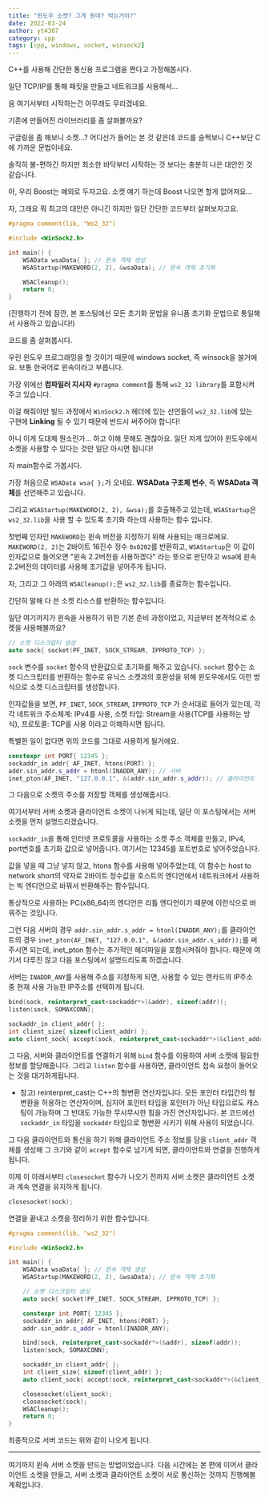 ```yaml
---
title: "윈도우 소켓? 그게 뭔데? 먹는거야?"
date: 2022-03-24
author: yt4307
category: cpp
tags: [cpp, windows, socket, winsock2]
---
```


C++를 사용해 간단한 통신용 프로그램을 짠다고 가정해봅시다.

일단 TCP/IP를 통해 패킷을 만들고 네트워크를 사용해서...

음 여기서부터 시작하는건 아무래도 무리겠네요.

기존에 만들어진 라이브러리를 좀 살펴볼까요?

구글링을 좀 해보니 소켓...? 어디선가 들어는 본 것 같은데 코드를 슬쩍보니 C++보단 C에 가까운 문법이네요.

솔직히 불-편하긴 하지만 최소한 바닥부터 시작하는 것 보다는 충분히 나은 대안인 것 같습니다.

아, 우리 Boost는 예외로 두자고요. 소켓 얘기 하는데 Boost 나오면 할게 없어져요...

자, 그래요 뭐 최고의 대안은 아니긴 하지만 일단 간단한 코드부터 살펴보자고요.

```cpp
#pragma comment(lib, "Ws2_32")

#include <WinSock2.h>

int main() {
	WSAData wsaData{ }; // 윈속 객체 생성
	WSAStartup(MAKEWORD(2, 2), &wsaData); // 윈속 객체 초기화

	WSACleanup();
	return 0;
}
```
(진행하기 전에 잠깐, 본 포스팅에선 모든 초기화 문법을 유니폼 초기화 문법으로 통일해서 사용하고 있습니다!)

코드를 좀 살펴봅시다.

우린 윈도우 프로그래밍을 할 것이기 때문에 windows socket, 즉 winsock을 쓸거에요. 보통 한국어로 윈속이라고 부릅니다.

가장 위에선 **컴파일러 지시자** `#pragma comment`를 통해 `ws2_32 library`를 포함시켜주고 있습니다.

이걸 해줘야만 빌드 과정에서 `WinSock2.h` 헤더에 있는 선언들이 `ws2_32.lib`에 있는 구현에 **Linking** 될 수 있기 때문에 반드시 써주어야 합니다!

아니 이게 도대체 뭔소린가... 하고 이해 못해도 괜찮아요. 일단 저게 있어야 윈도우에서 소켓을 사용할 수 있다는 것만 일단 아시면 됩니다!

자 main함수로 가봅시다.

가장 처음으로 `WSAData wsa{ };`가 오네요. **WSAData 구조체 변수**, 즉 **WSAData 객체**를 선언해주고 있습니다.

그리고 `WSAStartup(MAKEWORD(2, 2), &wsa);`를 호출해주고 있는데, `WSAStartup`은 `ws2_32.lib`을 사용 할 수 있도록 초기화 하는데 사용하는 함수 입니다.

첫번째 인자인 `MAKEWORD`는 윈속 버전을 지정하기 위해 사용되는 매크로에요. `MAKEWORD(2, 2)`는 2바이트 16진수 정수 `0x0202`를 반환하고, `WSAStartup`은 이 값이 인자값으로 들어오면 "윈속 2.2버전을 사용하겠다" 라는 뜻으로 판단하고 wsa에 윈속 2.2버전의 데이터를 사용해 초기값을 넣어주게 됩니다.

자, 그리고 그 아래의 `WSACleanup();`은 `ws2_32.lib`를 종료하는 함수입니다.

간단히 말해 다 쓴 소켓 리소스를 반환하는 함수입니다.

일단 여기까지가 윈속을 사용하기 위한 기본 준비 과정이었고, 지금부터 본격적으로 소켓을 사용해볼까요?

```cpp
// 소켓 디스크립터 생성
auto sock{ socket(PF_INET, SOCK_STREAM, IPPROTO_TCP) };
```
`sock` 변수를 `socket` 함수의 반환값으로 초기화를 해주고 있습니다.
`socket` 함수는 소켓 디스크립터를 반환하는 함수로 유닉스 소켓과의 호환성을 위해 윈도우에서도 이런 방식으로 소켓 디스크립터를 생성합니다.

인자값들을 보면, `PF_INET`, `SOCK_STREAM`, `IPPROTO_TCP` 가 순서대로 들어가 있는데, 각각 네트워크 주소체계: IPv4를 사용, 소켓 타입: Stream을 사용(TCP를 사용하는 방식), 프로토콜: TCP를 사용 이라고 이해하시면 됩니다.

특별한 일이 없다면 위의 코드를 그대로 사용하게 될거에요.

```cpp
constexpr int PORT{ 12345 };
sockaddr_in addr{ AF_INET, htons(PORT) };
addr.sin_addr.s_addr = htonl(INADDR_ANY); // 서버
inet_pton(AF_INET, "127.0.0.1", &(addr.sin_addr.s_addr)); // 클라이언트
```
그 다음으로 소켓의 주소를 저장할 객체를 생성해줍시다.

여기서부터 서버 소켓과 클라이언트 소켓이 나뉘게 되는데, 일단 이 포스팅에서는 서버 소켓을 먼저 설명드리겠습니다.

`sockaddr_in`을 통해 인터넷 프로토콜을 사용하는 소켓 주소 객체를 만들고, IPv4, port번호를 초기화 값으로 넣어줍니다. 여기서는 12345를 포트번호로 넣어주었습니다.

값을 넣을 때 그냥 넣지 않고, htons 함수를 사용해 넣어주었는데, 이 함수는 host to network short의 약자로 2바이트 정수값을 호스트의 엔디언에서 네트워크에서 사용하는 빅 엔디언으로 바꿔서 반환해주는 함수입니다.

통상적으로 사용하는 PC(x86_64)의 엔디언은 리틀 엔디언이기 때문에 이런식으로 바꿔주는 것입니다.

그런 다음 서버의 경우 `addr.sin_addr.s_addr = htonl(INADDR_ANY);`를 클라이언트의 경우 `inet_pton(AF_INET, "127.0.0.1", &(addr.sin_addr.s_addr));`를 써주시면 되는데, inet_pton 함수는 추가적인 헤더파일을 포함시켜줘야 합니다. 때문에 여기서 다루진 않고 다음 포스팅에서 설명드리도록 하겠습니다.

서버는 `INADDR_ANY`를 사용해 주소를 지정하게 되면, 사용할 수 있는 랜카드의 IP주소 중 현재 사용 가능한 IP주소를 선택하게 됩니다.

```cpp
bind(sock, reinterpret_cast<sockaddr*>(&addr), sizeof(addr));
listen(sock, SOMAXCONN);

sockaddr_in client_addr{ };
int client_size{ sizeof(client_addr) };
auto client_sock{ accept(sock, reinterpret_cast<sockaddr*>(&client_addr), &client_size) };
```
그 다음, 서버와 클라이언트를 연결하기 위해 `bind` 함수를 이용하여 서버 소켓에 필요한 정보를 할당해줍니다.
그리고 `listen` 함수를 사용하면, 클라이언트 접속 요청이 들어오는 것을 대기하게됩니다.

* 참고) reinterpret_cast는 C++의 형변환 연산자입니다.
모든 포인터 타입간의 형변환을 허용하는 연산자이며, 심지어 포인터 타입을 포인터가 아닌 타입으로도 캐스팅이 가능하며 그 반대도 가능한 무시무시한 힘을 가진 연산자입니다.
본 코드에선 `sockaddr_in` 타입을 `sockaddr` 타입으로 형변환 시키기 위해 사용이 되었습니다.

그 다음 클라이언트와 통신을 하기 위해 클라이언트 주소 정보를 담을 `client_addr` 객체를 생성해 그 크기와 같이 `accept` 함수로 넘기게 되면, 클라이언트와 연결을 진행하게 됩니다.

이제 이 아래서부터 `closesocket` 함수가 나오기 전까지 서버 소켓은 클라이언트 소켓과 계속 연결을 유지하게 됩니다.

```cpp
closesocket(sock);
```
연결을 끝내고 소켓을 정리하기 위한 함수입니다.

```cpp
#pragma comment(lib, "ws2_32")

#include <WinSock2.h>

int main() {
	WSAData wsaData{ }; // 윈속 객체 생성
	WSAStartup(MAKEWORD(2, 2), &wsaData); // 윈속 객체 초기화

	// 소켓 디스크립터 생성
	auto sock{ socket(PF_INET, SOCK_STREAM, IPPROTO_TCP) };

	constexpr int PORT{ 12345 };
	sockaddr_in addr{ AF_INET, htons(PORT) };
	addr.sin_addr.s_addr = htonl(INADDR_ANY);

	bind(sock, reinterpret_cast<sockaddr*>(&addr), sizeof(addr));
	listen(sock, SOMAXCONN);

	sockaddr_in client_addr{ };
	int client_size{ sizeof(client_addr) };
	auto client_sock{ accept(sock, reinterpret_cast<sockaddr*>(&client_addr), &client_size) };

	closesocket(client_sock);
	closesocket(sock);
	WSACleanup();
	return 0;
}
```
최종적으로 서버 코드는 위와 같이 나오게 됩니다.

---

여기까지 윈속 서버 소켓을 만드는 방법이었습니다.
다음 시간에는 본 편에 이어서 클라이언트 소켓을 만들고, 서버 소켓과 클라이언트 소켓이 서로 통신하는 것까지 진행해볼 계획입니다.
